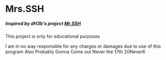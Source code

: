 # Mrs.SSH
##### Inspired by dH3b's project  	[**Mr.SSH**](https://github.com/dh3b/MrSSH)


This project is only for educational purposes

I am in no way responsible for any charges or damages due to use of this program
Also Probably Gonna Come out Never the 17th 20Never6
